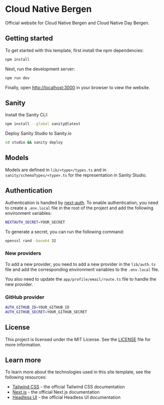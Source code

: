 # Cloud Native Bergen

Official website for Cloud Native Bergen and Cloud Native Day Bergen.

## Getting started

To get started with this template, first install the npm dependencies:

```bash
npm install
```

Next, run the development server:

```bash
npm run dev
```

Finally, open [http://localhost:3000](http://localhost:3000) in your browser to view the website.

## Sanity

Install the Sanity CLI:

```bash
npm install --global sanity@latest
```

Deploy Sanity Studio to Sanity.io

```bash
cd studio && sanity deploy
```

## Models

Models are defined in `lib/<type>/types.ts` and in `sanity/schemaTypes/<type>.ts` for the representation in Sanity Studio.

## Authentication

Authentication is handled by [next-auth](https://next-auth.js.org/). To enable authentication, you need to create a `.env.local` file in the root of the project and add the following environment variables:

```bash
NEXTAUTH_SECRET=YOUR_SECRET
```

To generate a secret, you can run the following command:

```bash
openssl rand -base64 32
```

### New providers

To add a new provider, you need to add a new provider in the `lib/auth.ts` file and add the corresponding environment variables to the `.env.local` file.

You also need to update the `app/profile/email/route.ts` file to handle the new provider.

### GitHub provider

```bash
AUTH_GITHUB_ID=YOUR_GITHUB_ID
AUTH_GITHUB_SECRET=YOUR_GITHUB_SECRET
```

## License

This project is licensed under the MIT License. See the [LICENSE](LICENSE) file for more information.

## Learn more

To learn more about the technologies used in this site template, see the following resources:

- [Tailwind CSS](https://tailwindcss.com/docs) - the official Tailwind CSS documentation
- [Next.js](https://nextjs.org/docs) - the official Next.js documentation
- [Headless UI](https://headlessui.dev) - the official Headless UI documentation
